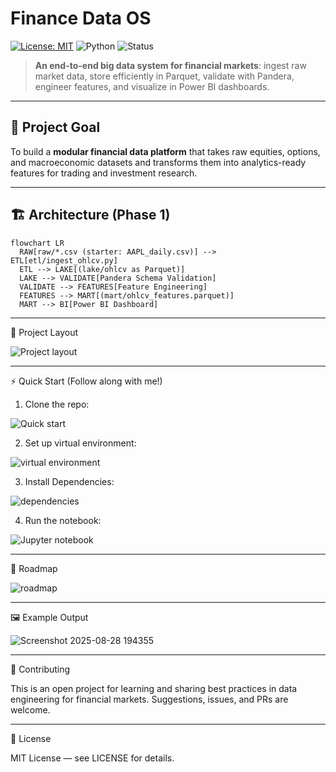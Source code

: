 # Finance Data OS

[![License: MIT](https://img.shields.io/badge/License-MIT-blue.svg)](LICENSE)
![Python](https://img.shields.io/badge/python-3.11+-blue.svg)
![Status](https://img.shields.io/badge/status-active-success.svg)

> **An end-to-end big data system for financial markets**: ingest raw market data, store efficiently in Parquet, validate with Pandera, engineer features, and visualize in Power BI dashboards.

---

## 🚀 Project Goal

To build a **modular financial data platform** that takes raw equities, options, and macroeconomic datasets and transforms them into analytics-ready features for trading and investment research.

---

## 🏗️ Architecture (Phase 1)

    flowchart LR
      RAW[raw/*.csv (starter: AAPL_daily.csv)] --> ETL[etl/ingest_ohlcv.py]
      ETL --> LAKE[(lake/ohlcv as Parquet)]
      LAKE --> VALIDATE[Pandera Schema Validation]
      VALIDATE --> FEATURES[Feature Engineering]
      FEATURES --> MART[(mart/ohlcv_features.parquet)]
      MART --> BI[Power BI Dashboard]

---

📂 Project Layout

![Project layout](https://github.com/user-attachments/assets/2691b0fb-c9b9-459b-bf33-da1abed1068e)

---

⚡ Quick Start (Follow along with me!)

1. Clone the repo:

![Quick start](https://github.com/user-attachments/assets/8b24e3aa-068f-4593-b686-18a2f211aa1c)

2. Set up virtual environment:

![virtual environment](https://github.com/user-attachments/assets/95db276c-beb6-4d2b-8c8d-b4ed2e97638d)

3. Install Dependencies:

![dependencies](https://github.com/user-attachments/assets/e0d7ee6f-f569-47d3-b2a3-0a29af006dbd)

4. Run the notebook:

![Jupyter notebook](https://github.com/user-attachments/assets/ec927724-718d-41d2-91fc-b6e48124e0f2)

---

📅 Roadmap

![roadmap](https://github.com/user-attachments/assets/a7ece15d-08a0-4eab-b8c1-d1b205c003dc)


  ---

🖼️ Example Output

![Screenshot 2025-08-28 194355](https://github.com/user-attachments/assets/99ec77f1-4f78-4d5a-9c43-0d968fe5a17e)

---

🤝 Contributing

This is an open project for learning and sharing best practices in data engineering for financial markets.
Suggestions, issues, and PRs are welcome.

---

📜 License

MIT License — see LICENSE for details.

